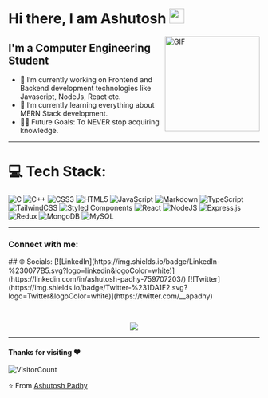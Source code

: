 <!--
**a-padhy/a-padhy** is a ✨ _special_ ✨ repository because its `README.md` (this file) appears on your GitHub profile.
-->
 
# Hi there, I am Ashutosh <img src="https://raw.githubusercontent.com/MartinHeinz/MartinHeinz/master/wave.gif" width="30px">
<img align="right" alt="GIF" height="190px" src="https://i.pinimg.com/originals/e4/26/70/e426702edf874b181aced1e2fa5c6cde.gif" />

## I'm a Computer Engineering Student  

- 🔭 I’m currently working on Frontend and Backend development technologies like Javascript, NodeJs, React etc.
- 🌱 I’m currently learning everything about MERN Stack development.
- 💪🏼 Future Goals: To NEVER stop acquiring knowledge.

---
# 💻 Tech Stack:
![C](https://img.shields.io/badge/c-%2300599C.svg?style=for-the-badge&logo=c&logoColor=white) ![C++](https://img.shields.io/badge/c++-%2300599C.svg?style=for-the-badge&logo=c%2B%2B&logoColor=white) ![CSS3](https://img.shields.io/badge/css3-%231572B6.svg?style=for-the-badge&logo=css3&logoColor=white) ![HTML5](https://img.shields.io/badge/html5-%23E34F26.svg?style=for-the-badge&logo=html5&logoColor=white) ![JavaScript](https://img.shields.io/badge/javascript-%23323330.svg?style=for-the-badge&logo=javascript&logoColor=%23F7DF1E) ![Markdown](https://img.shields.io/badge/markdown-%23000000.svg?style=for-the-badge&logo=markdown&logoColor=white) ![TypeScript](https://img.shields.io/badge/typescript-%23007ACC.svg?style=for-the-badge&logo=typescript&logoColor=white) ![TailwindCSS](https://img.shields.io/badge/tailwindcss-%2338B2AC.svg?style=for-the-badge&logo=tailwind-css&logoColor=white) ![Styled Components](https://img.shields.io/badge/styled--components-DB7093?style=for-the-badge&logo=styled-components&logoColor=white) ![React](https://img.shields.io/badge/react-%2320232a.svg?style=for-the-badge&logo=react&logoColor=%2361DAFB) ![NodeJS](https://img.shields.io/badge/node.js-6DA55F?style=for-the-badge&logo=node.js&logoColor=white) ![Express.js](https://img.shields.io/badge/express.js-%23404d59.svg?style=for-the-badge&logo=express&logoColor=%2361DAFB) ![Redux](https://img.shields.io/badge/redux-%23593d88.svg?style=for-the-badge&logo=redux&logoColor=white) ![MongoDB](https://img.shields.io/badge/MongoDB-%234ea94b.svg?style=for-the-badge&logo=mongodb&logoColor=white) ![MySQL](https://img.shields.io/badge/mysql-%2300000f.svg?style=for-the-badge&logo=mysql&logoColor=white)

---

<h3 align="left">Connect with me:</h3>
<p align="left">
## 🌐 Socials:
[![LinkedIn](https://img.shields.io/badge/LinkedIn-%230077B5.svg?logo=linkedin&logoColor=white)](https://linkedin.com/in/ashutosh-padhy-759707203/) [![Twitter](https://img.shields.io/badge/Twitter-%231DA1F2.svg?logo=Twitter&logoColor=white)](https://twitter.com/__apadhy) 
</p>
<br />

<p align = "center">
  <a href="https://github.com/a-padhy/github-readme-streak-stats">
    <img src="http://github-readme-streak-stats.herokuapp.com?user=a-padhy&theme=midnight-purple&ring=DD8F09&fire=DD8F09&dates=20DD0A&currStreakNum=DDDDDD&sideNums=DDDDDD" />
  </a>
</p> 
<!-- 
<br /> -->
 
--- 
    
#### Thanks for visiting :heart:
![VisitorCount](https://profile-counter.glitch.me/a-padhy/count.svg)

⭐️ From [Ashutosh Padhy](https://github.com/a-padhy)



